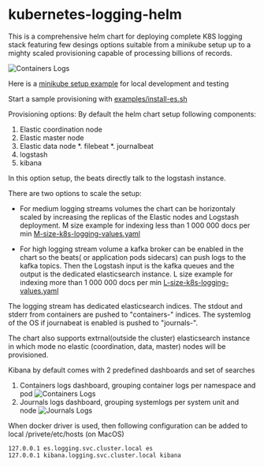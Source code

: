 # kubernetes-logging-helm

This is a comprehensive helm chart for deploying complete K8S logging stack featuring few desings options suitable from a minikube setup up to a mighty scaled provisioning capable of processing billions of records.

![Containers Logs](https://github.com/nickytd/k8s-logging-helm/blob/master/images/k8s-logging-stack.jpg)

Here is a [minikube setup example](https://github.com/nickytd/k8s-logging-helm/tree/master/examples) for local development and testing

Start a sample provisioning with
[examples/install-es.sh](https://github.com/nickytd/k8s-logging-helm/blob/master/examples/install-es.sh)


Provisioning options:
By default the helm chart setup following components:
 1. Elastic coordination node
 1. Elastic master node
 1. Elastic data node
 *. filebeat
 *. journalbeat
 1. logstash
 1. kibana
 
In this option setup, the beats directly talk to the logstash instance.
 
There are two options to scale the setup:
* For medium logging streams volumes the chart can be horizontaly scaled by increasing the replicas of the Elastic nodes and Logstash deployment.
M size example for indexing less than 1 000 000 docs per min [M-size-k8s-logging-values.yaml](https://github.com/nickytd/k8s-logging-helm/blob/master/examples/M-size-k8s-logging-values.yaml)

* For high logging stream volume a kafka broker can be enabled in the chart so the beats( or application pods sidecars) can push logs to the kafka topics. Then the Logstash input is the kafka queues and the output is the dedicated elasticsearch instance. 
L size example for indexing more than 1 000 000 docs per min [L-size-k8s-logging-values.yaml](https://github.com/nickytd/k8s-logging-helm/blob/master/examples/L-size-k8s-logging-values.yaml)

The logging stream has dedicated elasticsearch indices. The stdout and stderr from containers are pushed to "containers-<date>" indices. The systemlog of the OS if journabeat is enabled is pushed to "journals-<date>".

The chart also supports extrnal(outside the cluster) elasticsearch instance in which mode no elastic (coordination, data, master) nodes will be provisioned.

Kibana by default comes with 2 predefined dashboards and set of searches
1. Containers logs dashboard, grouping container logs per namespace and pod
![Containers Logs](https://github.com/nickytd/k8s-logging-helm/blob/master/images/ContainerLogsDashboard.png)
2. Journals logs dashboard, grouping systemlogs per system unit and node
![Journals Logs](https://github.com/nickytd/k8s-logging-helm/blob/master/images/JournalsLogsDashboard.png)

When docker driver is used, then following configuration can be added to local /privete/etc/hosts (on MacOS)
```
127.0.0.1 es.logging.svc.cluster.local es
127.0.0.1 kibana.logging.svc.cluster.local kibana
```
